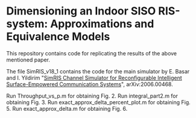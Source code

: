 # Dimensioning an Indoor SISO RIS-system: Approximations and Equivalence Models

This repository contains code for replicating the results of the above mentioned paper.

The file SimRIS_v18_1 contains the code for the main simulator by E. Basar and I. Yildirim "[SimRIS Channel Simulator for Reconfigurable Intelligent Surface-Empowered Communication Systems](https://arxiv.org/pdf/2006.00468)", arXiv:2006.00468.

Run Throughput_vs_p.m for obtaining Fig. 2.
Run integral_part2.m for obtaining Fig. 3.
Run exact_approx_delta_percent_plot.m for obtaining Fig. 5.
Run exact_approx_delta.m for obtaining Fig. 6.
